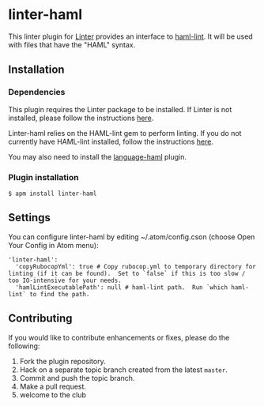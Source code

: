 linter-haml
=========================

This linter plugin for [Linter](https://github.com/AtomLinter/Linter) provides an interface to [haml-lint](https://github.com/causes/haml-lint). It will be used with files that have the "HAML" syntax.

## Installation

### Dependencies

This plugin requires the Linter package to be installed. If Linter is not installed, please follow the instructions [here](https://atom.io/packages/linter).

Linter-haml relies on the HAML-lint gem to perform linting. If you do not currently have HAML-lint installed, follow the instructions [here](https://github.com/causes/haml-lint).

You may also need to install the [language-haml](https://github.com/cannikin/language-haml) plugin.

### Plugin installation
```
$ apm install linter-haml
```

## Settings
You can configure linter-haml by editing ~/.atom/config.cson (choose Open Your Config in Atom menu):
```
'linter-haml':
  'copyRubocopYml': true # Copy rubocop.yml to temporary directory for linting (if it can be found).  Set to `false` if this is too slow / too IO-intensive for your needs.
  'hamlLintExecutablePath': null # haml-lint path.  Run `which haml-lint` to find the path.
```

## Contributing
If you would like to contribute enhancements or fixes, please do the following:

1. Fork the plugin repository.
1. Hack on a separate topic branch created from the latest `master`.
1. Commit and push the topic branch.
1. Make a pull request.
1. welcome to the club
